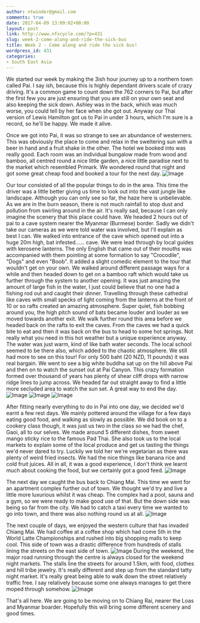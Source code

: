 ```yaml
---
author: ntwinder@gmail.com
comments: true
date: 2017-04-09 13:09:02+00:00
layout: post
link: http://www.nfxcycle.com/?p=431
slug: week-2-come-along-and-ride-the-sick-bus
title: Week 2 - Come along and ride the sick bus!
wordpress_id: 431
categories:
- South East Asia
---
```


We started our week by making the 3ish hour journey up to a northern town called Pai.  I say ish, because this is highly dependant drivers scale of crazy driving. It's a common game to count down the 762 corners to Pai, but after the first few you are just ensuring that you are still on your own seat and also keeping the sick down.  Ashley was in the back, which was much worse, you could tell by her face when she got out.  Anyway our Thai version of Lewis Hamilton got us to Pai in under 3 hours, which I'm sure is a record, so he'll be happy.  We made it alive.

Once we got into Pai, it was so strange to see an abundance of westerners.  This was obviously the place to come and relax in the sweltering sun with a beer in hand and a fruit shake in the other.  The hotel we booked into was really good.  Each room was an individual bungalow made from wood and bamboo, all centred round a nice little garden, a nice little paradise next to the market which resembled Primark.  We wondered round that night and got some great cheap food and booked a tour for the next day.
![Image](/assets/images/93.jpg)

Our tour consisted of all the popular things to do in the area.  This time the driver was a little better giving us time to look out into the vast jungle like landscape.  Although you can only see so far, the haze here is unbelievable.  As we are in the burn season, there is not much rainfall to stop dust and pollution from swirling around in the air. It's really sad, because I can only imagine the scenery that this place could have.  We headed 2 hours out of pai to a cave system nearer the Myanmar (Burmese) border.  Sadly we didn't take our cameras as we were told water was involved, but I'll explain as best I can.  We walked into entrance of the cave which opened out into a huge 20m high, bat infested...... cave. We were lead through by local guides with kerosene lanterns.  The only English that came out of their mouths was accompanied with them pointing at some formation to say "Crocodile", "Dogs" and even "Boob".  It added a slight comedic element to the tour that wouldn't get on your own. We walked around different passage ways for a while and then headed down to get on a bamboo raft which would take us further through the system to another opening.  It was just amazing the amount of large fish in the water, I just could believe that no one had a fishing rod out and caught their dinner. Travelling through these cathedral like caves with small specks of light coming from the lanterns at the front of 10 or so rafts created an amazing atmosphere. Super quiet, fish bobbing around you, the high pitch sound of bats became louder and louder as we moved towards another exit. We walk further round this area before we headed back on the rafts to exit the caves.
From the caves we had a quick bite to eat and then it was back on the bus to head to some hot springs.  Not really what you need in this hot weather but a unique experience anyway. The water was just warm, kind of like bath water seconds. The local school seemed to be there also, which added to the chaotic atmosphere.
We still had more to see on this tour! For only 500 baht (20 NZD, 11 pounds) it was real bargain. We went to see a big white buddha sat up on the hill above Pai and then on to watch the sunset out at Pai Canyon.  This crazy formation formed over thousand of years has plenty of shear cliff drops with narrow ridge lines to jump across. We headed far out straight away to find a little more secluded area to watch the sun set. A great way to end the day.
![Image](/assets/images/94.jpg)
![Image](/assets/images/95.jpg)
![Image](/assets/images/96.jpg)

After fitting nearly everything to do in Pai into one day, we decided we'd earnt a few rest days. We mainly pottered around the village for a few days eating good food, and walking as slowly as possible.  We did book on to a cookery class though, it was just us two in the class so we had the chef, Gaoi, all to our selves.  We made around 5 different dishes, from sweet mango sticky rice to the famous Pad Thai. She also took us to the local markets to explain some of the local produce and get us tasting the things we'd never dared to try. Luckily we told her we're vegetarian as there was plenty of weird fried insects. We had the nice things like banana rice and cold fruit juices. All in all, it was a good experience, I don't think we learnt much about cooking the food, but we certainly got a good feed.
![Image](/assets/images/97.jpg)

The next day we caught the bus back to Chiang Mai.  This time we went for an apartment complex further out of town. We thought we'd try and live a little more luxurious whilst it was cheap.  The complex had a pool, sauna and a gym, so we were ready to make good use of that.  But the down side was being so far from the city. We had to catch a taxi every time we wanted to go into town, and there was also nothing round us at all.
![Image](/assets/images/98.jpg)

The next couple of days, we enjoyed the western culture that has invaded Chiang Mai.  We had coffee at a coffee shop which had come 5th in the World Latte Championships and rushed into big shopping malls to keep cool.  This side of town was a drastic difference from hundreds of stalls lining the streets on the east side of town.
![Image](/assets/images/99.jpg)
During the weekend, the major road running through the centre is always closed for the weekend night markets. The stalls line the streets for around 1.5km, with food, clothes and hill tribe jewelry.  It's really different and step up from the standard tatty night market. It's really great being able to walk down the street relatively traffic free. I say relatively because some one always manages to get there moped through somehow.
![Image](/assets/images/100.jpg)

That's all here. We are going to be moving on to Chiang Rai, nearer the Loas and Myanmar boarder. Hopefully this will bring some different scenery and good times.
